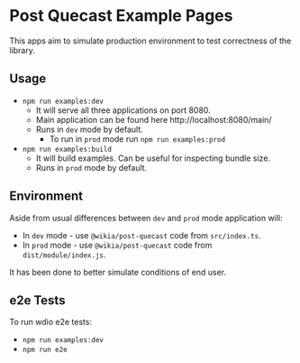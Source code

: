 # Post Quecast Example Pages

This apps aim to simulate production environment to test correctness of the library.

## Usage

- `npm run examples:dev`
  - It will serve all three applications on port 8080.
  - Main application can be found here http://localhost:8080/main/
  - Runs in `dev` mode by default.
    - To run in `prod` mode run `npm run examples:prod`
- `npm run examples:build`
  - It will build examples. Can be useful for inspecting bundle size.
  - Runs in `prod` mode by default.

## Environment

Aside from usual differences between `dev` and `prod` mode application will:

- In `dev` mode - use `@wikia/post-quecast` code from `src/index.ts`.
- In `prod` mode - use `@wikia/post-quecast` code from `dist/module/index.js`.

It has been done to better simulate conditions of end user.

## e2e Tests

To run wdio e2e tests:

- `npm run examples:dev`
- `npm run e2e`
